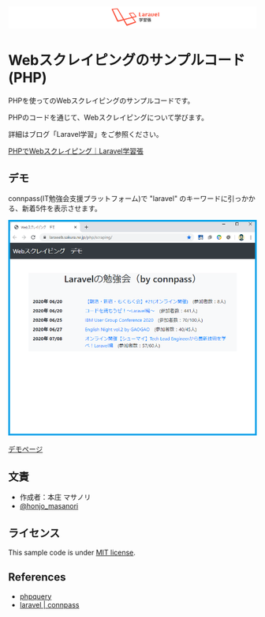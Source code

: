 ![Laravel 学習張](https://raw.githubusercontent.com/honjou/scraping/images/logo.png)

# Webスクレイピングのサンプルコード(PHP)

PHPを使ってのWebスクレイピングのサンプルコードです。

PHPのコードを通じて、Webスクレイピングについて学びます。

詳細はブログ「Laravel学習」をご参照ください。

[PHPでWebスクレイピング｜Laravel学習張](https://laraweb.net/surrounding/7408/)


## デモ

connpass(IT勉強会支援プラットフォーム)で "laravel" のキーワードに引っかかる、新着5件を表示させます。


![デモ画面](https://raw.githubusercontent.com/honjou/scraping/images/screenShot.png)

[デモページ](https://laraweb.sakura.ne.jp/php/scraping/)


## 文責

* 作成者：本庄 マサノリ
* [@honjo_masanori](https://twitter.com/honjo_masanori)


## ライセンス

This sample code is under [MIT license](https://en.wikipedia.org/wiki/MIT_License).


## References

* [phpquery](https://code.google.com/archive/p/phpquery/downloads)
* [laravel | connpass](https://connpass.com/search/?q=laravel)